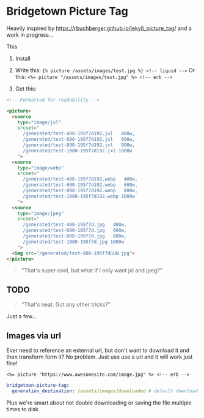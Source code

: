 # Bridgetown Picture Tag

Heavily inspired by https://rbuchberger.github.io/jekyll_picture_tag/ and a work in progress...

This

1. Install

2. Write this: `{% picture /assets/images/test.jpg %} <!-- liquid -->`
Or this: `<%= picture "/assets/images/test.jpg" %> <!-- erb -->`

3. Get this:

```html
<!-- Formatted for readability -->

<picture>
  <source
    type="image/jxl"
    srcset="
      /generated/test-400-195f7d192.jxl   400w,
      /generated/test-600-195f7d192.jxl   600w,
      /generated/test-800-195f7d192.jxl   800w,
      /generated/test-1000-195f7d192.jxl 1000w
    ">
  <source
    type="image/webp"
    srcset="
      /generated/test-400-195f7d192.webp   400w,
      /generated/test-600-195f7d192.webp   600w,
      /generated/test-800-195f7d192.webp   800w,
      /generated/test-1000-195f7d192.webp 1000w
    ">
  <source
    type="image/jpeg"
    srcset="
      /generated/test-400-195f7d.jpg   400w,
      /generated/test-600-195f7d.jpg   600w,
      /generated/test-800-195f7d.jpg   800w,
      /generated/test-1000-195f7d.jpg 1000w
    ">
  <img src="/generated/test-800-195f7dGUW.jpg">
</picture>
```

> "That's super cool, but what if I only want jxl and jpeg?"

## TODO


> "That's neat. Got any other tricks?"

Just a few...


## Images via url

Ever need to reference an external url, but don't want to download it and then transform form it? No problem. Just use use a url and it will work just fine!

`<%= picture "https://www.awesomesite.com/image.jpg" %> <!-- erb -->`

```yaml
bridgetown-picture-tag:
  generation_destination: /assets/images/downloaded # default download location
```

Plus we're smart about not double downloading or saving the file multiple times to disk.

